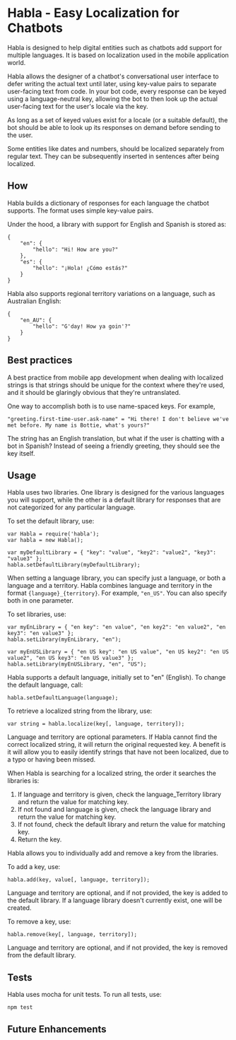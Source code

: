 # Habla - Easy Localization for Chatbots

Habla is designed to help digital entities such as chatbots add support for multiple languages.
It is based on localization used in the mobile application world.

Habla allows the designer of a chatbot's conversational user interface to defer writing the actual text until later, using key-value pairs to separate user-facing text from code. In your bot code, every response can be keyed using a language-neutral key, allowing the bot to then look up the actual user-facing text for the user's locale via the key.

As long as a set of keyed values exist for a locale (or a suitable default), the bot should be able to look up its responses on demand before sending to the user.

Some entities like dates and numbers, should be localized separately from regular text. They can be subsequently inserted in sentences after being localized.

## How

Habla builds a dictionary of responses for each language the chatbot supports. The format uses simple key-value pairs.

Under the hood, a library with support for English and Spanish is stored as:

```
{
	"en": {
		"hello": "Hi! How are you?"
	},
	"es": {
		"hello": "¡Hola! ¿Cómo estás?"
	}
}
```

Habla also supports regional territory variations on a language, such as Australian English:

```
{
	"en_AU": {
		"hello": "G'day! How ya goin'?"
	}
}
```

## Best practices

A best practice from mobile app development when dealing with localized strings is that strings should be unique for the context where they're used, and it should be glaringly obvious that they're untranslated. 

One way to accomplish both is to use name-spaced keys. For example,

```"greeting.first-time-user.ask-name" = "Hi there! I don't believe we've met before. My name is Bottie, what's yours?"```

The string has an English translation, but what if the user is chatting with a bot in Spanish? Instead of seeing a friendly greeting, they should see the key itself.

## Usage

Habla uses two libraries. One library is designed for the various languages you will support, while the other is a default library for responses that are not categorized for any particular language. 

To set the default library, use:

```
var Habla = require('habla');
var habla = new Habla();

var myDefaultLibrary = { "key": "value", "key2": "value2", "key3": "value3" };
habla.setDefaultLibrary(myDefaultLibrary);
```

When setting a language library, you can specify just a language, or both a language and a territory. Habla combines language and territory in the format `{language}_{territory}`. For example, `"en_US"`. You can also specify both in one parameter. 

To set libraries, use:

```
var myEnLibrary = { "en key": "en value", "en key2": "en value2", "en key3": "en value3" };
habla.setLibrary(myEnLibrary, "en");
```

```
var myEnUSLibrary = { "en US key": "en US value", "en US key2": "en US value2", "en US key3": "en US value3" };
habla.setLibrary(myEnUSLibrary, "en", "US");
```


Habla supports a default language, initially set to "en" (English). To change the default language, call:

`habla.setDefaultLanguage(language);`

To retrieve a localized string from the library, use:

`var string = habla.localize(key[, language, territory]);`

Language and territory are optional parameters. If Habla cannot find the correct localized string, it will return the original requested key. A benefit is it will allow you to easily identify strings that have not been localized, due to a typo or having been missed.

When Habla is searching for a localized string, the order it searches the libraries is:

1. If language and territory is given, check the language_Territory library and return the value for matching key.
2. If not found and language is given, check the language library and return the value for matching key.
3. If not found, check the default library and return the value for matching key.
4. Return the key.

Habla allows you to individually add and remove a key from the libraries.

To add a key, use:

`habla.add(key, value[, language, territory]);`

Language and territory are optional, and if not provided, the key is added to the default library. If a language library doesn't currently exist, one will be created.

To remove a key, use:

`habla.remove(key[, language, territory]);`

Language and territory are optional, and if not provided, the key is removed from the default library.

## Tests

Habla uses mocha for unit tests. To run all tests, use:

`npm test`

## Future Enhancements

